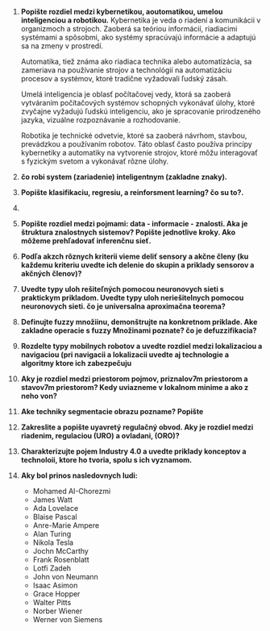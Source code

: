 1. **Popište rozdiel medzi kybernetikou, aoutomatikou, umelou inteligenciou a robotikou.**
   Kybernetika je veda o riadení a komunikácii v organizmoch a strojoch. Zaoberá sa teóriou informácií, riadiacimi systémami a spôsobmi, ako systémy spracúvajú informácie a adaptujú sa na zmeny v prostredí.

   Automatika, tiež známa ako riadiaca technika alebo automatizácia, sa zameriava na používanie strojov a technológií na automatizáciu procesov a systémov, ktoré tradične vyžadovali ľudský zásah.

   Umelá inteligencia je oblasť počítačovej vedy, ktorá sa zaoberá vytváraním počítačových systémov schopných vykonávať úlohy, ktoré zvyčajne vyžadujú ľudskú inteligenciu, ako je spracovanie prirodzeného jazyka, vizuálne rozpoznávanie a rozhodovanie.
   
   Robotika je technické odvetvie, ktoré sa zaoberá návrhom, stavbou, prevádzkou a používaním robotov. Táto oblasť často používa princípy kybernetiky a automatiky na vytvorenie strojov, ktoré môžu interagovať s fyzickým svetom a vykonávať rôzne úlohy.
2. **čo robi system (zariadenie) inteligentnym (zakladne znaky).**
   
3. **Popište klasifikaciu, regresiu, a reinforsment learning? čo su to?.**

4. 

5. **Popište rozdiel medzi pojmami: data - informacie - znalosti. Aka je štruktura znalostnych sistemov? Popište jednotlive kroky. Ako môžeme prehľadovať inferenčnu sieť.**

6. **Podľa akzch rôznych kriterii vieme deliť sensory a akčne členy (ku každemu kriteriu uvedte ich delenie do skupin a priklady sensorov a akčných členov)?**

7. **Uvedte typy uloh rešiteľných pomocou neuronovych sieti s praktickym prikladom. Uvedte typy uloh neriešitelnych pomocou neuronovych sieti. čo je universalna aproximačna teorema?**

8. **Definujte fuzzy množiinu, demonštrujte  na konkretnom priklade. Ake zakladne operacie s fuzzy Množinami poznate? čo je defuzzifikacia?**

9. **Rozdelte typy mobilnych robotov a uvedte rozdiel medzi lokalizaciou a navigaciou (pri navigacii a lokalizacii uvedte aj technologie a algoritmy ktore ich zabezpečuju**

10. **Aky je rozdiel medzi priestorom pojmov, priznalov7m priestorom a stavov7m priestorom? Kedy uviazneme v lokalnom minime a ako z neho von?**

11. **Ake techniky segmentacie obrazu pozname? Popište**

12. **Zakreslite a popište uyavretý regulačný obvod. Aky je rozdiel medzi riadenim, regulaciou (URO) a ovladani, (ORO)?**

13. **Charakterizujte pojem Industry 4.0 a uvedte priklady konceptov a technoloii, ktore ho tvoria, spolu s ich vyznamom.**

14. **Aky bol prinos nasledovnych ludi:**
    - Mohamed AI-Chorezmi
    - James Watt
    - Ada Lovelace
    - Blaise Pascal
    - Anre-Marie Ampere
    - Alan Turing
    - Nikola Tesla
    - Jochn McCarthy
    - Frank Rosenblatt
    - Lotfi Zadeh
    - John von Neumann
    - Isaac Asimon
    - Grace Hopper
    - Walter Pitts
    - Norber Wiener
    - Werner von Siemens
